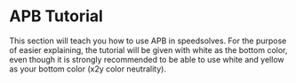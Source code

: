 # APB Tutorial
This section will teach you how to use APB in speedsolves. For the purpose of easier explaining, the tutorial will be given with white as the bottom color, even though it is strongly recommended to be able to use white and yellow as your bottom color (x2y color neutrality).